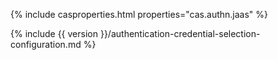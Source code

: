 {% include casproperties.html properties="cas.authn.jaas" %}

{% include {{ version }}/authentication-credential-selection-configuration.md %}
